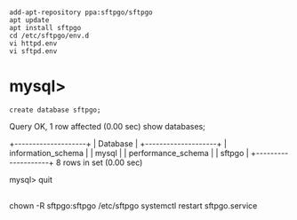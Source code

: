 # #
    add-apt-repository ppa:sftpgo/sftpgo
    apt update
    apt install sftpgo
    cd /etc/sftpgo/env.d
    vi httpd.env
    vi sftpd.env

##

# mysql>
    create database sftpgo;
Query OK, 1 row affected (0.00 sec)
    show databases;

+--------------------+
| Database           |
+--------------------+
| information_schema |
| mysql              |
| performance_schema |
| sftpgo             |
+--------------------+
8 rows in set (0.00 sec)

mysql> quit

##

chown -R sftpgo:sftpgo /etc/sftpgo
systemctl restart sftpgo.service
